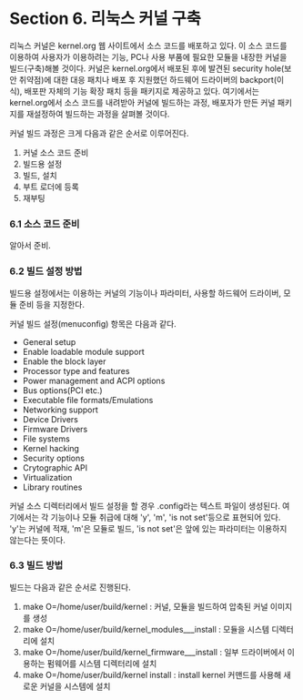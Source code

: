 # Section 6. 리눅스 커널 구축

리눅스 커널은 kernel.org 웹 사이트에서 소스 코드를 배포하고 있다. 이 소스 코드를 이용하여 사용자가 이용하려는 기능, PC나 사용 부품에 필요한 모듈을 내장한 커널을 빌드\(구축\)해볼 것이다. 커널은 kernel.org에서 배포된 후에 발견된 security hole\(보안 취약점\)에 대한 대응 패치나 배포 후 지원했던 하드웨어 드라이버의 backport\(이식\), 배포판 자체의 기능 확장 패치 등을 패키지로 제공하고 있다. 여기에서는 kernel.org에서 소스 코드를 내려받아 커널에 빌드하는 과정, 배포자가 만든 커널 패키지를 재설정하여 빌드하는 과정을 살펴볼 것이다.

커널 빌드 과정은 크게 다음과 같은 순서로 이루어진다.

1. 커널 소스 코드 준비
2. 빌드용 설정
3. 빌드, 설치
4. 부트 로더에 등록
5. 재부팅

### 6.1 소스 코드 준비

알아서 준비.

### 6.2 빌드 설정 방법

빌드용 설정에서는 이용하는 커널의 기능이나 파라미터, 사용할 하드웨어 드라이버, 모듈 준비 등을 지정한다.

커널 빌드 설정\(menuconfig\) 항목은 다음과 같다.

* General setup
* Enable loadable module support
* Enable the block layer
* Processor type and features
* Power management and ACPI options
* Bus options\(PCI etc.\)
* Executable file formats/Emulations
* Networking support
* Device Drivers
* Firmware Drivers
* File systems
* Kernel hacking
* Security options
* Crytographic API
* Virtualization
* Library routines

커널 소스 디렉터리에서 빌드 설정을 할 경우 .config라는 텍스트 파일이 생성된다. 여기에서는 각 기능이나 모듈 취급에 대해 'y', 'm', 'is not set'등으로 표현되어 있다. 'y'는 커널에 적재, 'm'은 모듈로 빌드, 'is not set'은 앞에 있는 파라미터는 이용하지 않는다는 뜻이다.

### 6.3 빌드 방법

빌드는 다음과 같은 순서로 진행된다.

1. make O=/home/user/build/kernel : 커널, 모듈을 빌드하여 압축된 커널 이미지를 생성
2. make O=/home/user/build/kernel\_modules_\__install : 모듈을 시스템 디렉터리에 설치
3. make O=/home/user/build/kernel\_firmware_\__install : 일부 드라이버에서 이용하는 펌웨어를 시스템 디렉터리에 설치
4. make O=/home/user/build/kernel install : install kernel 커맨드를 사용해 새로운 커널을 시스템에 설치



